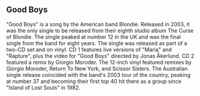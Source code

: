 ## Good Boys

"Good Boys" is a song by the American band Blondie. Released in 2003, it was the only single to be released from their eighth studio album The Curse of Blondie. The single peaked at number 12 in the UK and was the final single from the band for eight years.
The single was released as part of a two-CD set and on vinyl. CD 1 features live versions of "Maria" and "Rapture", plus the video for "Good Boys" directed by Jonas Åkerlund. CD 2 featured a remix by Giorgio Moroder. The 12-inch vinyl featured remixes by Giorgio Moroder, Return To New York, and Scissor Sisters. The Australian single release coincided with the band's 2003 tour of the country, peaking at number 37 and becoming their first top 40 hit there as a group since "Island of Lost Souls" in 1982.